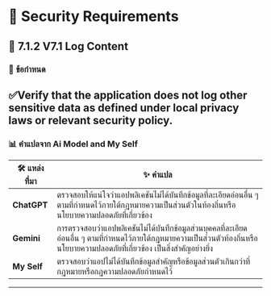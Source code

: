 # 🔐 Security Requirements  

## 📝 7.1.2 V7.1 Log Content  

### 📌 **ข้อกำหนด**  
✅Verify that the application does not log other sensitive data as defined under 
local privacy laws or relevant security policy.
---

### 📊 **คำแปลจาก Ai Model and My Self**  

| 🛠 **แหล่งที่มา**  | ✨ **คำแปล** |
|--------------------|-------------|
| **ChatGPT**  | ตรวจสอบให้แน่ใจว่าแอปพลิเคชันไม่ได้บันทึกข้อมูลที่ละเอียดอ่อนอื่น ๆ ตามที่กำหนดไว้ภายใต้กฎหมายความเป็นส่วนตัวในท้องถิ่นหรือนโยบายความปลอดภัยที่เกี่ยวข้อง |
| **Gemini**  | การตรวจสอบว่าแอปพลิเคชันไม่ได้บันทึกข้อมูลส่วนบุคคลที่ละเอียดอ่อนอื่น ๆ ตามที่กำหนดไว้ภายใต้กฎหมายความเป็นส่วนตัวท้องถิ่นหรือนโยบายความปลอดภัยที่เกี่ยวข้อง เป็นสิ่งสำคัญอย่างยิ่ง |
| **My Self**  | ตรวจสอบว่าแอปไม่ได้บันทึกข้อมูลสำคัญหรือข้อมูลส่วนตัวเกินกว่าที่กฎหมายหรือกฎความปลอดภัยกำหนดไว้ |

---

 

